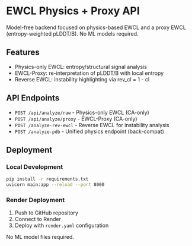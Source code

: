 # EWCL Physics + Proxy API

Model-free backend focused on physics-based EWCL and a proxy EWCL (entropy-weighted pLDDT/B). No ML models required.

## Features

- Physics-only EWCL: entropy/structural signal analysis
- EWCL-Proxy: re-interpretation of pLDDT/B with local entropy
- Reverse EWCL: instability highlighting via rev_cl = 1 - cl

## API Endpoints

- `POST /api/analyze/raw` - Physics-only EWCL (CA-only)
- `POST /api/analyze/proxy` - EWCL-Proxy (CA-only)
- `POST /analyze-rev-ewcl` - Reverse EWCL for instability analysis
- `POST /analyze-pdb` - Unified physics endpoint (back-compat)

## Deployment

### Local Development
```bash
pip install -r requirements.txt
uvicorn main:app --reload --port 8000
```

### Render Deployment
1. Push to GitHub repository
2. Connect to Render
3. Deploy with `render.yaml` configuration

No ML model files required.
